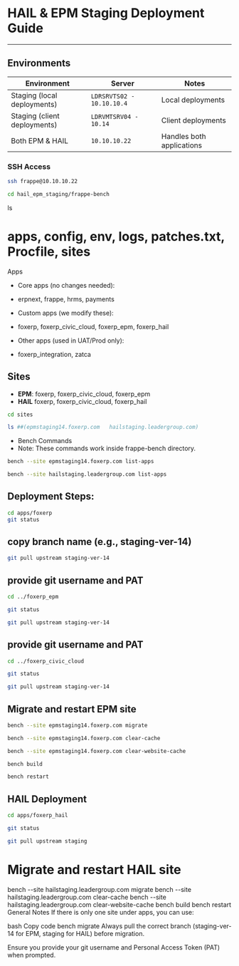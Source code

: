 # HAIL & EPM Staging Deployment Guide

---

## Environments

| Environment | Server | Notes |
|------------|--------|-------|
| Staging (local deployments) | `LDRSRVTS02 - 10.10.10.4` | Local deployments |
| Staging (client deployments) | `LDRVMTSRV04 - 10.14` | Client deployments |
| Both EPM & HAIL | `10.10.10.22` | Handles both applications |

### SSH Access

```bash
ssh frappe@10.10.10.22
```
```bash
cd hail_epm_staging/frappe-bench
```
ls
# apps, config, env, logs, patches.txt, Procfile, sites
Apps
- Core apps (no changes needed):
- erpnext, frappe, hrms, payments

- Custom apps (we modify these):
- foxerp, foxerp_civic_cloud, foxerp_epm, foxerp_hail

- Other apps (used in UAT/Prod only):
- foxerp_integration, zatca

## Sites

- **EPM**:	foxerp, foxerp_civic_cloud, foxerp_epm
- **HAIL**	foxerp, foxerp_civic_cloud, foxerp_hail

```bash
cd sites
```
```bash
ls ##(epmstaging14.foxerp.com   hailstaging.leadergroup.com)
```
- Bench Commands
- Note: These commands work inside frappe-bench directory.

```bash
bench --site epmstaging14.foxerp.com list-apps
```
```bash
bench --site hailstaging.leadergroup.com list-apps
```
## Deployment Steps:

```bash
cd apps/foxerp
git status
```
## copy branch name (e.g., staging-ver-14)
```bash
git pull upstream staging-ver-14
```
## provide git username and PAT
```bash
cd ../foxerp_epm
```

```bash
git status
```
```bash
git pull upstream staging-ver-14
```
## provide git username and PAT
```bash
cd ../foxerp_civic_cloud
```
```bash
git status
```
```bash
git pull upstream staging-ver-14
```
## Migrate and restart EPM site

```bash
bench --site epmstaging14.foxerp.com migrate
```
```bash
bench --site epmstaging14.foxerp.com clear-cache
```
```bash
bench --site epmstaging14.foxerp.com clear-website-cache
```
```bash
bench build
```

```bash
bench restart
```
## HAIL Deployment
```bash
cd apps/foxerp_hail
```
```bash
git status
```
```bash
git pull upstream staging
```
# Migrate and restart HAIL site
bench --site hailstaging.leadergroup.com migrate
bench --site hailstaging.leadergroup.com clear-cache
bench --site hailstaging.leadergroup.com clear-website-cache
bench build
bench restart
General Notes
If there is only one site under apps, you can use:

bash
Copy code
bench migrate
Always pull the correct branch (staging-ver-14 for EPM, staging for HAIL) before migration.

Ensure you provide your git username and Personal Access Token (PAT) when prompted.

